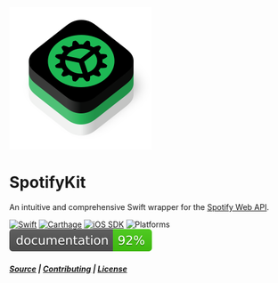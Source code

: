 ![Logo](https://github.com/haversnail/SpotifyKit/raw/master/Logo/SpotifyKit.png)
# SpotifyKit
An intuitive and comprehensive Swift wrapper for the [Spotify Web API][Web API].

[![Swift](https://img.shields.io/badge/Swift-4.0-orange.svg "Swift version")][Swift]
[![Carthage](https://img.shields.io/badge/Carthage-compatible-4BC51D.svg "Carthage compatible")][Carthage]
[![iOS SDK](https://img.shields.io/badge/iOS%20SDK-beta--25-blue.svg "Spotify iOS SDK release")][iOS SDK]
![Platforms](https://img.shields.io/badge/platform-iOS-lightgrey.svg "Platforms")
![Docs](badge.svg "Documentation coverage")

##### [Source](https://github.com/haversnail/SpotifyKit) | [Contributing](https://github.com/haversnail/SpotifyKit/blob/master/CONTRIBUTING.md) | [License](https://github.com/haversnail/SpotifyKit/blob/master/LICENSE.txt)

[Web API]: https://developer.spotify.com/web-api/
[iOS SDK]: https://github.com/spotify/ios-sdk
[Swift]: https://swift.org
[Carthage]: https://github.com/Carthage/Carthage
